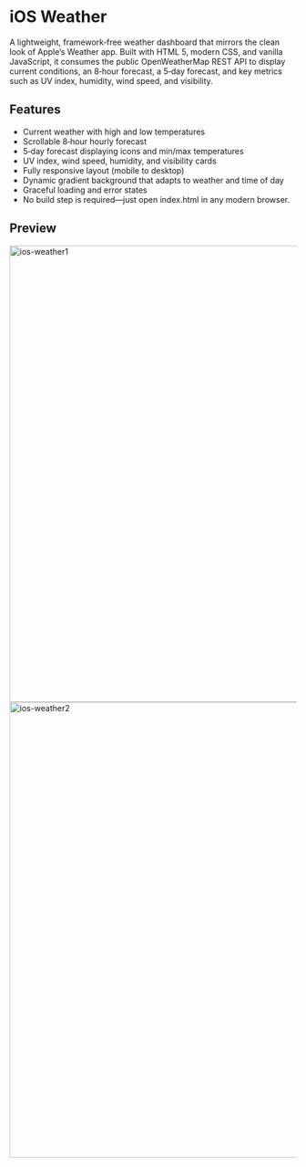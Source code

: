# iOS Weather

A lightweight, framework‑free weather dashboard that mirrors the clean look of Apple’s Weather app. Built with HTML 5, modern CSS, and vanilla JavaScript, it consumes the public OpenWeatherMap REST API to display current conditions, an 8‑hour forecast, a 5‑day forecast, and key metrics such as UV index, humidity, wind speed, and visibility.

## Features

- Current weather with high and low temperatures
- Scrollable 8‑hour hourly forecast
- 5‑day forecast displaying icons and min/max temperatures
- UV index, wind speed, humidity, and visibility cards
- Fully responsive layout (mobile to desktop)
- Dynamic gradient background that adapts to weather and time of day
- Graceful loading and error states
- No build step is required—just open index.html in any modern browser.

## Preview
<img width="800" alt="ios-weather1" src="https://github.com/user-attachments/assets/20b211e3-f1e3-49f3-8cf1-5f86d254adea" />

<img width="798" alt="ios-weather2" src="https://github.com/user-attachments/assets/39a2b891-c899-4495-9e22-f7240dc1a4ff" />

